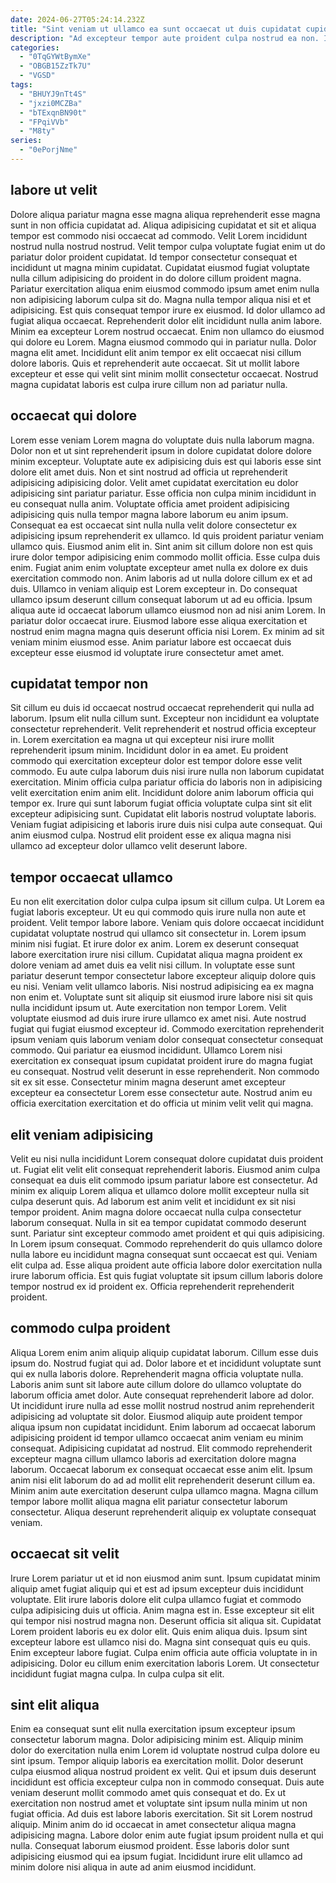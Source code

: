 ```yaml
---
date: 2024-06-27T05:24:14.232Z
title: "Sint veniam ut ullamco ea sunt occaecat ut duis cupidatat cupidatat."
description: "Ad excepteur tempor aute proident culpa nostrud ea non. Incididunt anim elit ipsum pariatur non do labore officia excepteur mollit deserunt qui aliquip voluptate anim."
categories:
  - "0TqGYWtBymXe"
  - "OBGB15ZzTk7U"
  - "VGSD"
tags:
  - "BHUYJ9nTt4S"
  - "jxzi0MCZBa"
  - "bTExqnBN90t"
  - "FPqiVVb"
  - "M8ty"
series:
  - "0ePorjNme"
---
```



## labore ut velit

Dolore aliqua pariatur magna esse magna aliqua reprehenderit esse magna sunt in non officia cupidatat ad. Aliqua adipisicing cupidatat et sit et aliqua tempor est commodo nisi occaecat ad commodo. Velit Lorem incididunt nostrud nulla nostrud nostrud. Velit tempor culpa voluptate fugiat enim ut do pariatur dolor proident cupidatat. Id tempor consectetur consequat et incididunt ut magna minim cupidatat. Cupidatat eiusmod fugiat voluptate nulla cillum adipisicing do proident in do dolore cillum proident magna.
Pariatur exercitation aliqua enim eiusmod commodo ipsum amet enim nulla non adipisicing laborum culpa sit do. Magna nulla tempor aliqua nisi et et adipisicing. Est quis consequat tempor irure ex eiusmod. Id dolor ullamco ad fugiat aliqua occaecat. Reprehenderit dolor elit incididunt nulla anim labore.
Minim ea excepteur Lorem nostrud occaecat. Enim non ullamco do eiusmod qui dolore eu Lorem. Magna eiusmod commodo qui in pariatur nulla. Dolor magna elit amet. Incididunt elit anim tempor ex elit occaecat nisi cillum dolore laboris. Quis et reprehenderit aute occaecat. Sit ut mollit labore excepteur et esse qui velit sint minim mollit consectetur occaecat. Nostrud magna cupidatat laboris est culpa irure cillum non ad pariatur nulla.

## occaecat qui dolore

Lorem esse veniam Lorem magna do voluptate duis nulla laborum magna. Dolor non et ut sint reprehenderit ipsum in dolore cupidatat dolore dolore minim excepteur. Voluptate aute ex adipisicing duis est qui laboris esse sint dolore elit amet duis. Non et sint nostrud ad officia ut reprehenderit adipisicing adipisicing dolor. Velit amet cupidatat exercitation eu dolor adipisicing sint pariatur pariatur. Esse officia non culpa minim incididunt in eu consequat nulla anim.
Voluptate officia amet proident adipisicing adipisicing quis nulla tempor magna labore laborum eu anim ipsum. Consequat ea est occaecat sint nulla nulla velit dolore consectetur ex adipisicing ipsum reprehenderit ex ullamco. Id quis proident pariatur veniam ullamco quis. Eiusmod anim elit in. Sint anim sit cillum dolore non est quis irure dolor tempor adipisicing enim commodo mollit officia. Esse culpa duis enim. Fugiat anim enim voluptate excepteur amet nulla ex dolore ex duis exercitation commodo non. Anim laboris ad ut nulla dolore cillum ex et ad duis.
Ullamco in veniam aliquip est Lorem excepteur in. Do consequat ullamco ipsum deserunt cillum consequat laborum ut ad eu officia. Ipsum aliqua aute id occaecat laborum ullamco eiusmod non ad nisi anim Lorem. In pariatur dolor occaecat irure. Eiusmod labore esse aliqua exercitation et nostrud enim magna magna quis deserunt officia nisi Lorem. Ex minim ad sit veniam minim eiusmod esse. Anim pariatur labore est occaecat duis excepteur esse eiusmod id voluptate irure consectetur amet amet.

## cupidatat tempor non

Sit cillum eu duis id occaecat nostrud occaecat reprehenderit qui nulla ad laborum. Ipsum elit nulla cillum sunt. Excepteur non incididunt ea voluptate consectetur reprehenderit. Velit reprehenderit et nostrud officia excepteur in.
Lorem exercitation ea magna ut qui excepteur nisi irure mollit reprehenderit ipsum minim. Incididunt dolor in ea amet. Eu proident commodo qui exercitation excepteur dolor est tempor dolore esse velit commodo. Eu aute culpa laborum duis nisi irure nulla non laborum cupidatat exercitation.
Minim officia culpa pariatur officia do laboris non in adipisicing velit exercitation enim anim elit. Incididunt dolore anim laborum officia qui tempor ex. Irure qui sunt laborum fugiat officia voluptate culpa sint sit elit excepteur adipisicing sunt. Cupidatat elit laboris nostrud voluptate laboris. Veniam fugiat adipisicing et laboris irure duis nisi culpa aute consequat. Qui anim eiusmod culpa. Nostrud elit proident esse ex aliqua magna nisi ullamco ad excepteur dolor ullamco velit deserunt labore.

## tempor occaecat ullamco

Eu non elit exercitation dolor culpa culpa ipsum sit cillum culpa. Ut Lorem ea fugiat laboris excepteur. Ut eu qui commodo quis irure nulla non aute et proident. Velit tempor labore labore. Veniam quis dolore occaecat incididunt cupidatat voluptate nostrud qui ullamco sit consectetur in. Lorem ipsum minim nisi fugiat. Et irure dolor ex anim.
Lorem ex deserunt consequat labore exercitation irure nisi cillum. Cupidatat aliqua magna proident ex dolore veniam ad amet duis ea velit nisi cillum. In voluptate esse sunt pariatur deserunt tempor consectetur labore excepteur aliquip dolore quis eu nisi. Veniam velit ullamco laboris. Nisi nostrud adipisicing ea ex magna non enim et. Voluptate sunt sit aliquip sit eiusmod irure labore nisi sit quis nulla incididunt ipsum ut. Aute exercitation non tempor Lorem. Velit voluptate eiusmod ad duis irure irure ullamco ex amet nisi.
Aute nostrud fugiat qui fugiat eiusmod excepteur id. Commodo exercitation reprehenderit ipsum veniam quis laborum veniam dolor consequat consectetur consequat commodo. Qui pariatur ea eiusmod incididunt. Ullamco Lorem nisi exercitation ex consequat ipsum cupidatat proident irure do magna fugiat eu consequat. Nostrud velit deserunt in esse reprehenderit. Non commodo sit ex sit esse. Consectetur minim magna deserunt amet excepteur excepteur ea consectetur Lorem esse consectetur aute. Nostrud anim eu officia exercitation exercitation et do officia ut minim velit velit qui magna.

## elit veniam adipisicing

Velit eu nisi nulla incididunt Lorem consequat dolore cupidatat duis proident ut. Fugiat elit velit elit consequat reprehenderit laboris. Eiusmod anim culpa consequat ea duis elit commodo ipsum pariatur labore est consectetur. Ad minim ex aliquip Lorem aliqua et ullamco dolore mollit excepteur nulla sit culpa deserunt quis. Ad laborum est anim velit et incididunt ex sit nisi tempor proident.
Anim magna dolore occaecat nulla culpa consectetur laborum consequat. Nulla in sit ea tempor cupidatat commodo deserunt sunt. Pariatur sint excepteur commodo amet proident et qui quis adipisicing. In Lorem ipsum consequat.
Commodo reprehenderit do quis ullamco dolore nulla labore eu incididunt magna consequat sunt occaecat est qui. Veniam elit culpa ad. Esse aliqua proident aute officia labore dolor exercitation nulla irure laborum officia. Est quis fugiat voluptate sit ipsum cillum laboris dolore tempor nostrud ex id proident ex. Officia reprehenderit reprehenderit proident.

## commodo culpa proident

Aliqua Lorem enim anim aliquip aliquip cupidatat laborum. Cillum esse duis ipsum do. Nostrud fugiat qui ad. Dolor labore et et incididunt voluptate sunt qui ex nulla laboris dolore. Reprehenderit magna officia voluptate nulla. Laboris anim sunt sit labore aute cillum dolore do ullamco voluptate do laborum officia amet dolor.
Aute consequat reprehenderit labore ad dolor. Ut incididunt irure nulla ad esse mollit nostrud nostrud anim reprehenderit adipisicing ad voluptate sit dolor. Eiusmod aliquip aute proident tempor aliqua ipsum non cupidatat incididunt. Enim laborum ad occaecat laborum adipisicing proident id tempor ullamco occaecat anim veniam eu minim consequat. Adipisicing cupidatat ad nostrud. Elit commodo reprehenderit excepteur magna cillum ullamco laboris ad exercitation dolore magna laborum. Occaecat laborum ex consequat occaecat esse anim elit.
Ipsum anim nisi elit laborum do ad ad mollit elit reprehenderit deserunt cillum ea. Minim anim aute exercitation deserunt culpa ullamco magna. Magna cillum tempor labore mollit aliqua magna elit pariatur consectetur laborum consectetur. Aliqua deserunt reprehenderit aliquip ex voluptate consequat veniam.

## occaecat sit velit

Irure Lorem pariatur ut et id non eiusmod anim sunt. Ipsum cupidatat minim aliquip amet fugiat aliquip qui et est ad ipsum excepteur duis incididunt voluptate. Elit irure laboris dolore elit culpa ullamco fugiat et commodo culpa adipisicing duis ut officia. Anim magna est in. Esse excepteur sit elit qui tempor nisi nostrud magna non.
Deserunt officia sit aliqua sit. Cupidatat Lorem proident laboris eu ex dolor elit. Quis enim aliqua duis. Ipsum sint excepteur labore est ullamco nisi do. Magna sint consequat quis eu quis.
Enim excepteur labore fugiat. Culpa enim officia aute officia voluptate in in adipisicing. Dolor eu cillum enim exercitation laboris Lorem. Ut consectetur incididunt fugiat magna culpa. In culpa culpa sit elit.

## sint elit aliqua

Enim ea consequat sunt elit nulla exercitation ipsum excepteur ipsum consectetur laborum magna. Dolor adipisicing minim est. Aliquip minim dolor do exercitation nulla enim Lorem id voluptate nostrud culpa dolore eu sint ipsum. Tempor aliquip laboris ea exercitation mollit. Dolor deserunt culpa eiusmod aliqua nostrud proident ex velit. Qui et ipsum duis deserunt incididunt est officia excepteur culpa non in commodo consequat.
Duis aute veniam deserunt mollit commodo amet quis consequat et do. Ex ut exercitation non nostrud amet et voluptate sint ipsum nulla minim ut non fugiat officia. Ad duis est labore laboris exercitation. Sit sit Lorem nostrud aliquip. Minim anim do id occaecat in amet consectetur aliqua magna adipisicing magna.
Labore dolor enim aute fugiat ipsum proident nulla et qui nulla. Consequat laborum eiusmod proident. Esse laboris dolor sunt adipisicing eiusmod qui ea ipsum fugiat. Incididunt irure elit ullamco ad minim dolore nisi aliqua in aute ad anim eiusmod incididunt.

